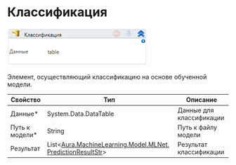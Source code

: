 # Классификация

![](<../../../.gitbook/assets/image (895).png>)

Элемент, осуществляющий классификацию на основе обученной модели.

| Свойство        | Тип                                                                                             | Описание                 |
| --------------- | ----------------------------------------------------------------------------------------------- | ------------------------ |
| Данные\*        | System.Data.DataTable                                                                           | Данные для классификации |
| Путь к модели\* | String                                                                                          | Путь к файлу модели      |
| Результат       | List<[Aura.MachineLearning.Model.MLNet. PredictionResultStr](datatypes/predictionresultstr.md)> | Результат классификации  |

